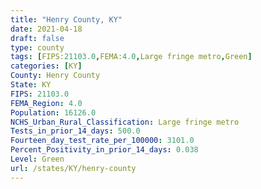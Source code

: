 ```yaml
---
title: "Henry County, KY"
date: 2021-04-18
draft: false
type: county
tags: [FIPS:21103.0,FEMA:4.0,Large fringe metro,Green]
categories: [KY]
County: Henry County
State: KY
FIPS: 21103.0
FEMA_Region: 4.0
Population: 16126.0
NCHS_Urban_Rural_Classification: Large fringe metro
Tests_in_prior_14_days: 500.0
Fourteen_day_test_rate_per_100000: 3101.0
Percent_Positivity_in_prior_14_days: 0.038
Level: Green
url: /states/KY/henry-county
---
```



